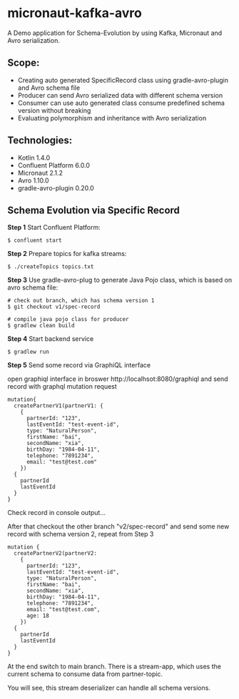 # micronaut-kafka-avro
A Demo application for Schema-Evolution by using Kafka, Micronaut and Avro serialization.

## Scope:
* Creating auto generated SpecificRecord class using gradle-avro-plugin and Avro schema file
* Producer can send Avro serialized data with different schema version
* Consumer can use auto generated class consume predefined schema version without breaking
* Evaluating polymorphism and inheritance with Avro serialization

## Technologies:
* Kotlin 1.4.0
* Confluent Platform 6.0.0
* Micronaut 2.1.2
* Avro 1.10.0
* gradle-avro-plugin 0.20.0

## Schema Evolution via Specific Record

**Step 1** Start Confluent Platform:
```
$ confluent start
```

**Step 2**  Prepare topics for kafka streams:
```
$ ./createTopics topics.txt
```

**Step 3**  Use gradle-avro-plug to generate Java Pojo class, which is based on avro schema file:
```
# check out branch, which has schema version 1
$ git checkout v1/spec-record  

# compile java pojo class for producer
$ gradlew clean build   
```

**Step 4**  Start backend service
```
$ gradlew run
```

**Step 5**  Send some record via GraphiQL interface

open graphiql interface in broswer http://localhsot:8080/graphiql and send record with graphql mutation request
```
mutation{
  createPartnerV1(partnerV1: {
    {
      partnerId: "123",
      lastEventId: "test-event-id",
      type: "NaturalPerson",
      firstName: "bai",
      secondName: "xia",
      birthDay: "1984-04-11",
      telephone: "7891234",
      email: "test@test.com"
    })
  {
    partnerId
    lastEventId
  }
}
```

Check record in console output...

After that checkout the other branch "v2/spec-record" and send some new record with schema version 2, repeat from Step 3
```
mutation {
  createPartnerV2(partnerV2:
    {
      partnerId: "123",
      lastEventId: "test-event-id",
      type: "NaturalPerson",
      firstName: "bai",
      secondName: "xia",
      birthDay: "1984-04-11",
      telephone: "7891234",
      email: "test@test.com",
      age: 18
    })
  {
    partnerId
    lastEventId
  }
}
```

At the end switch to main branch. There is a stream-app, which uses the current schema to consume data from partner-topic.

You will see, this stream deserializer can handle all schema versions. 

